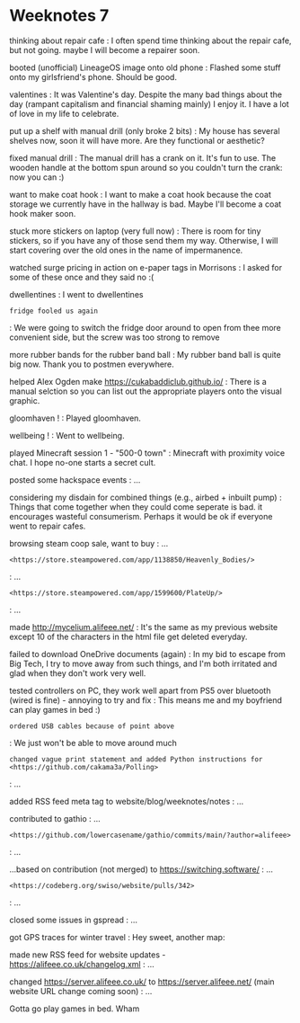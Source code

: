 # Weeknotes 7

thinking about repair cafe
: I often spend time thinking about the repair cafe, but not going. maybe I will become a repairer soon.

booted (unofficial) LineageOS image onto old phone
: Flashed some stuff onto my girlsfriend's phone. Should be good.

valentines
: It was Valentine's day. Despite the many bad things about the day (rampant capitalism and financial shaming mainly) I enjoy it. I have a lot of love in my life to celebrate.

put up a shelf with manual drill (only broke 2 bits)
: My house has several shelves now, soon it will have more. Are they functional or aesthetic?

fixed manual drill
: The manual drill has a crank on it. It's fun to use. The wooden handle at the bottom spun around so you couldn't turn the crank: now you can :)

want to make coat hook
: I want to make a coat hook because the coat storage we currently have in the hallway is bad. Maybe I'll become a coat hook maker soon.

stuck more stickers on laptop (very full now)
: There is room for tiny stickers, so if you have any of those send them my way. Otherwise, I will start covering over the old ones in the name of impermanence.

watched surge pricing in action on e-paper tags in Morrisons
: I asked for some of these once and they said no :(

dwellentines
: I went to dwellentines

    fridge fooled us again
: We were going to switch the fridge door around to open from thee more convenient side, but the screw was too strong to remove

more rubber bands for the rubber band ball
: My rubber band ball is quite big now. Thank you to postmen everywhere.

helped Alex Ogden make <https://cukabaddiclub.github.io/>
: There is a manual selction so you can list out the appropriate players onto the visual graphic.

gloomhaven !
: Played gloomhaven. 

wellbeing !
: Went to wellbeing.

played Minecraft session 1 - "500-0 town"
: Minecraft with proximity voice chat. I hope no-one starts a secret cult.

posted some hackspace events
: …

considering my disdain for combined things (e.g., airbed + inbuilt pump)
: Things that come together when they could come seperate is bad. it encourages wasteful consumerism. Perhaps it would be ok if everyone went to repair cafes.

browsing steam coop sale, want to buy
: …

    <https://store.steampowered.com/app/1138850/Heavenly_Bodies/>
: …

    <https://store.steampowered.com/app/1599600/PlateUp/>
: …

made <http://mycelium.alifeee.net/>
: It's the same as my previous website except 10 of the characters in the html file get deleted everyday.

failed to download OneDrive documents (again)
: In my bid to escape from Big Tech, I try to move away from such things, and I'm both irritated and glad when they don't work very well.

tested controllers on PC, they work well apart from PS5 over bluetooth (wired is fine) - annoying to try and fix
: This means me and my boyfriend can play games in bed :)

    ordered USB cables because of point above
: We just won't be able to move around much

    changed vague print statement and added Python instructions for <https://github.com/cakama3a/Polling>
: …

added RSS feed meta tag to website/blog/weeknotes/notes
: …

contributed to gathio
: …

    <https://github.com/lowercasename/gathio/commits/main/?author=alifeee>
: …

…based on contribution (not merged) to <https://switching.software/>
: …

    <https://codeberg.org/swiso/website/pulls/342>
: …

closed some issues in gspread
: …

got GPS traces for winter travel
: Hey sweet, another map:

made new RSS feed for website updates - <https://alifeee.co.uk/changelog.xml>
: …

changed <https://server.alifeee.co.uk/> to <https://server.alifeee.net/> (main website URL change coming soon)
: …


Gotta go play games in bed. Wham

